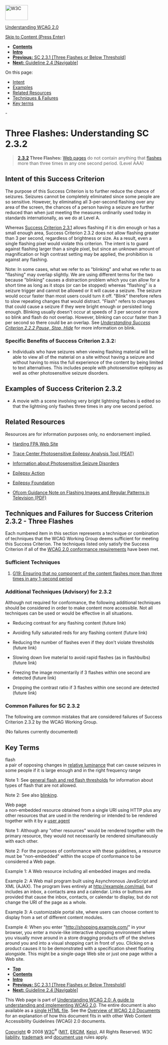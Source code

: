 [<img src="http://www.w3.org/Icons/w3c_home" alt="W3C" width="72" height="48" />](http://www.w3.org/)

[Understanding WCAG 2.0](http://www.w3.org/TR/2008/WD-UNDERSTANDING-WCAG20-20081103/)

[Skip to Content (Press Enter)](#maincontent)

<span id="top"></span>

-   **[Contents](http://www.w3.org/TR/2008/WD-UNDERSTANDING-WCAG20-20081103/#contents "Table of Contents")**
-   **[Intro](intro.html "Introduction to Understanding WCAG 2.0")**
-   [**Previous:** SC 2.3.1 \[Three Flashes or Below Threshold\]](seizure-does-not-violate.html "Understanding SC  2.3.1 [Three Flashes or Below Threshold]")
-   [**Next:** Guideline 2.4 \[Navigable\]](navigation-mechanisms.html "Understanding Guideline  2.4 [Navigable]")

On this page:

-   [Intent](#seizure-three-times-intent-head)
-   [Examples](#seizure-three-times-examples-head)
-   [Related Resources](#seizure-three-times-resources-head)
-   [Techniques & Failures](#seizure-three-times-techniques-head)
-   [Key terms](#key-terms)

<span id="maincontent">-</span>

<span id="seizure-three-times"></span> **Three Flashes**<span class="screenreader">:</span> Understanding SC 2.3.2
==================================================================================================================

> **[2.3.2](http://www.w3.org/TR/2008/PR-WCAG20-20081103/#seizure-three-times) Three Flashes:** <a href="#webpagedef" class="termref">Web pages</a> do not contain anything that <a href="#flash-def" class="termref">flashes</a> more than three times in any one second period. (Level AAA)

Intent of this Success Criterion
--------------------------------

The purpose of this Success Criterion is to further reduce the chance of seizures. Seizures cannot be completely eliminated since some people are so sensitive. However, by eliminating all 3-per-second flashing over any area of the screen, the chances of a person having a seizure are further reduced than when just meeting the measures ordinarily used today in standards internationally, as we do at Level A.

Whereas [Success Criterion 2.3.1](http://www.w3.org/TR/2008/PR-WCAG20-20081103/#seizure-does-not-violate) allows flashing if it is dim enough or has a small enough area, Success Criterion 2.3.2 does not allow flashing greater than 3 per second, regardless of brightness or size. As a result, even a single flashing pixel would violate this criterion. The intent is to guard against flashing larger than a single pixel, but since an unknown amount of magnification or high contrast setting may be applied, the prohibition is against any flashing.

Note: In some cases, what we refer to as "blinking" and what we refer to as "flashing" may overlap slightly. We are using different terms for the two because "blinking" causes a distraction problem which you can allow for a short time as long as it stops (or can be stopped) whereas "flashing" is a seizure trigger and cannot be allowed or it will cause a seizure. The seizure would occur faster than most users could turn it off. "Blink" therefore refers to slow repeating changes that would distract. "Flash" refers to changes that could cause a seizure if they were bright enough or persisted long enough. Blinking usually doesn't occur at speeds of 3 per second or more so blink and flash do not overlap. However, blinking can occur faster than 3 per second so there could be an overlap. See *[Understanding Success Criterion 2.2.2 Pause, Stop, Hide](time-limits-pause.html)* for more information on blink.

### Specific Benefits of Success Criterion 2.3.2:

-   Individuals who have seizures when viewing flashing material will be able to view all of the material on a site without having a seizure and without having to miss the full experience of the content by being limited to text alternatives. This includes people with photosensitive epilepsy as well as other photosensitive seizure disorders.

Examples of Success Criterion 2.3.2
-----------------------------------

-   A movie with a scene involving very bright lightning flashes is edited so that the lightning only flashes three times in any one second period.

Related Resources
-----------------

Resources are for information purposes only, no endorsement implied.

-   [Harding FPA Web Site](http://www.hardingfpa.com/)

-   [Trace Center Photosensitive Epilepsy Analysis Tool (PEAT)](http://trace.wisc.edu/peat/)

-   [Information about Photosensitive Seizure Disorders](http://trace.wisc.edu/peat/photosensitive.php)

-   [Epilepsy Action](http://www.epilepsy.org.uk/index.html)

-   [Epilepsy Foundation](http://www.epilepsyfoundation.org/about/photosensitivity/)

-   [Ofcom Guidance Note on Flashing Images and Regular Patterns in Television (PDF)](http://www.ofcom.org.uk/tv/ifi/guidance/bguidance/guidance2.pdf)

Techniques and Failures for Success Criterion 2.3.2 - Three Flashes
-------------------------------------------------------------------

Each numbered item in this section represents a technique or combination of techniques that the WCAG Working Group deems sufficient for meeting this Success Criterion. The techniques listed only satisfy the Success Criterion if all of the [WCAG 2.0 conformance requirements](http://www.w3.org/TR/2008/PR-WCAG20-20081103/#conformance-reqs) have been met.

### Sufficient Techniques

1.  [G19: Ensuring that no component of the content flashes more than three times in any 1-second period](http://www.w3.org/TR/2008/WD-WCAG20-TECHS-20081103/G19)

### Additional Techniques (Advisory) for 2.3.2

Although not required for conformance, the following additional techniques should be considered in order to make content more accessible. Not all techniques can be used or would be effective in all situations.

-   Reducing contrast for any flashing content (future link)

-   Avoiding fully saturated reds for any flashing content (future link)

-   Reducing the number of flashes even if they don't violate thresholds (future link)

-   Slowing down live material to avoid rapid flashes (as in flashbulbs) (future link)

-   Freezing the image momentarily if 3 flashes within one second are detected (future link)

-   Dropping the contrast ratio if 3 flashes within one second are detected (future link)

### Common Failures for SC 2.3.2

The following are common mistakes that are considered failures of Success Criterion 2.3.2 by the WCAG Working Group.

(No failures currently documented)

Key Terms
---------

 <span id="flash-def"></span> flash  
a pair of opposing changes in <a href="http://www.w3.org/TR/2008/PR-WCAG20-20081103/#relativeluminancedef" class="termref">relative luminance</a> that can cause seizures in some people if it is large enough and in the right frequency range

Note 1: See <a href="http://www.w3.org/TR/2008/PR-WCAG20-20081103/#general-thresholddef" class="termref">general flash and red flash thresholds</a> for information about types of flash that are not allowed.

Note 2: See also <a href="http://www.w3.org/TR/2008/PR-WCAG20-20081103/#blinksdef" class="termref">blinking</a>.

 <span id="webpagedef"></span> Web page  
a non-embedded resource obtained from a single URI using HTTP plus any other resources that are used in the rendering or intended to be rendered together with it by a <a href="http://www.w3.org/TR/2008/PR-WCAG20-20081103/#useragentdef" class="termref">user agent</a>

Note 1: Although any "other resources" would be rendered together with the primary resource, they would not necessarily be rendered simultaneously with each other.

Note 2: For the purposes of conformance with these guidelines, a resource must be "non-embedded" within the scope of conformance to be considered a Web page.

Example 1: A Web resource including all embedded images and media.

Example 2: A Web mail program built using Asynchronous JavaScript and XML (AJAX). The program lives entirely at http://example.com/mail, but includes an inbox, a contacts area and a calendar. Links or buttons are provided that cause the inbox, contacts, or calendar to display, but do not change the URI of the page as a whole.

Example 3: A customizable portal site, where users can choose content to display from a set of different content modules.

Example 4: When you enter "http://shopping.example.com/" in your browser, you enter a movie-like interactive shopping environment where you visually move around in a store dragging products off of the shelves around you and into a visual shopping cart in front of you. Clicking on a product causes it to be demonstrated with a specification sheet floating alongside. This might be a single-page Web site or just one page within a Web site.

-   **[Top](#top)**
-   **[Contents](http://www.w3.org/TR/2008/WD-UNDERSTANDING-WCAG20-20081103/#contents "Table of Contents")**
-   **[Intro](intro.html "Introduction to Understanding WCAG 2.0")**
-   [**Previous:** SC 2.3.1 \[Three Flashes or Below Threshold\]](seizure-does-not-violate.html "Understanding SC  2.3.1 [Three Flashes or Below Threshold]")
-   [**Next:** Guideline 2.4 \[Navigable\]](navigation-mechanisms.html "Understanding Guideline  2.4 [Navigable]")

This Web page is part of [Understanding WCAG 2.0: A guide to understanding and implementing WCAG 2.0](http://www.w3.org/TR/2008/WD-UNDERSTANDING-WCAG20-20081103/). The entire document is also available as a [single HTML file](complete.html). See the [Overview of WCAG 2.0 Documents](http://www.w3.org/WAI/intro/wcag20) for an explanation of how this document fits in with other Web Content Accessibility Guidelines (WCAG) 2.0 documents.

[Copyright](http://www.w3.org/Consortium/Legal/ipr-notice#Copyright) © 2008 [W3C](http://www.w3.org/)<sup>®</sup> ([MIT](http://www.csail.mit.edu/), [ERCIM](http://www.ercim.org/), [Keio](http://www.keio.ac.jp/)), All Rights Reserved. W3C [liability](http://www.w3.org/Consortium/Legal/ipr-notice#Legal_Disclaimer), [trademark](http://www.w3.org/Consortium/Legal/ipr-notice#W3C_Trademarks) and [document use](http://www.w3.org/Consortium/Legal/copyright-documents) rules apply.
